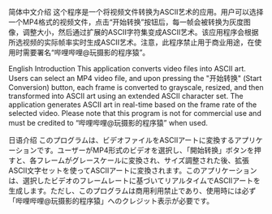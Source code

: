 简体中文介绍
这个程序是一个将视频文件转换为ASCII艺术的应用。用户可以选择一个MP4格式的视频文件，点击“开始转换”按钮后，每一帧会被转换为灰度图像，调整大小，然后通过扩展的ASCII字符集变成ASCII艺术。该应用程序会根据所选视频的实际帧率实时生成ASCII艺术。注意，此程序禁止用于商业用途，在使用时需要署名“哔哩哔哩@玩摄影的程序猿”。

English Introduction
This application converts video files into ASCII art. Users can select an MP4 video file, and upon pressing the "开始转换" (Start Conversion) button, each frame is converted to grayscale, resized, and then transformed into ASCII art using an extended ASCII character set. The application generates ASCII art in real-time based on the frame rate of the selected video. Please note that this program is not for commercial use and must be credited to “哔哩哔哩@玩摄影的程序猿” when used.

日语介绍
このプログラムは、ビデオファイルをASCIIアートに変換するアプリケーションです。ユーザーがMP4形式のビデオを選択し、「開始转换」ボタンを押すと、各フレームがグレースケールに変換され、サイズ調整された後、拡張ASCII文字セットを使ってASCIIアートに変換されます。このアプリケーションは、選択したビデオのフレームレートに基づいてリアルタイムでASCIIアートを生成します。ただし、このプログラムは商用利用禁止であり、使用時には必ず「哔哩哔哩@玩摄影的程序猿」へのクレジット表示が必要です。

